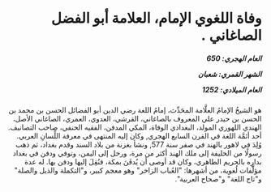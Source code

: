 <h1 dir="rtl">وفاة اللغوي الإمام، العلامة أبو الفضل الصاغاني .</h1>

<h5 dir="rtl">العام الهجري:  650

الشهر القمري: شعبان

العام الميلادي: 1252</h5>

<p dir="rtl">هو الشيخُ الإمامُ العلَّامة المحَدِّث، إمامُ اللغة رضي الدين أبو الفضائل الحسن بن محمد بن الحسن بن حيدر علي المعروف بالصاغاني، القرشي، العدوي، العمري، الصاغاني الأصل، الهندي اللهوري المولد، البغدادي الوفاة، المكي المدفن، الفقيه الحنفي، صاحب التصانيف. أحد أئمَّة اللغة في القرن السابع الهجري, وكان إليه المنتهى في معرفة اللِّسانِ العربي. وُلِدَ في لاهور بالهند في صفر سنة 577, ونشأ بغزنة من بلاد السند وقدم بغداد، ثم ذهب رسولًا من الخليفة إلى ملك الهند أكثر من مرة، ورحل إلى اليمن، وتوفي ودفن في بغداد بدارِه بالحريم الطاهري، وكان قد أوصى أن يُدفَنَ بمكة، فنُقِلَ إليها ودفن بها. له عدة مؤلَّفات لُغوية، من أشهرها: "العُباب الزاخر" وهو معجم كبير، و"التكملة والذيل والصلة" و"تاج اللغة" و"صحاح العربية".</p></br>
